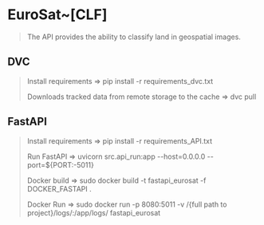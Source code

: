 # EuroSat~[CLF]

> The API provides the ability to classify land in geospatial images.

## DVC

> Install requirements => pip install -r requirements_dvc.txt
>
> Downloads tracked data from remote storage to the cache => dvc pull

## FastAPI

> Install requirements => pip install -r requirements_API.txt
>
> Run FastAPI => uvicorn src.api_run:app --host=0.0.0.0 --port=${PORT:-5011}
> 
> Docker build => sudo docker build -t fastapi_eurosat -f DOCKER_FASTAPI .
>
> Docker Run => sudo docker run -p 8080:5011 -v /{full path to project}/logs/:/app/logs/ fastapi_eurosat
 
